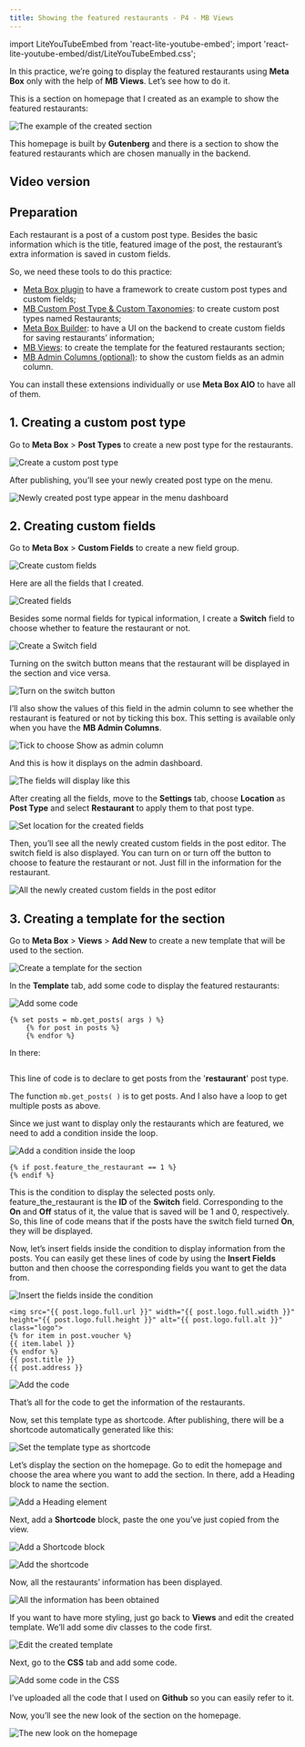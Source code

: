 ```yaml
---
title: Showing the featured restaurants - P4 - MB Views
---
```


import LiteYouTubeEmbed from 'react-lite-youtube-embed';
import 'react-lite-youtube-embed/dist/LiteYouTubeEmbed.css';

In this practice, we’re going to display the featured restaurants using **Meta Box** only with the help of **MB Views**. Let’s see how to do it.

This is a section on homepage that I created as an example to show the featured restaurants:

![The example of the created section](https://i.imgur.com/SF3eHvi.png)

This homepage is built by **Gutenberg** and there is a section to show the featured restaurants which are chosen manually in the backend.

## Video version

<LiteYouTubeEmbed id='Kp3hM0mjlCM' />

## Preparation

Each restaurant is a post of a custom post type. Besides the basic information which is the title, featured image of the post, the restaurant’s extra information is saved in custom fields.

So, we need these tools to do this practice:

* [Meta Box plugin](https://wordpress.org/plugins/meta-box/) to have a framework to create custom post types and custom fields;
* [MB Custom Post Type & Custom Taxonomies](https://metabox.io/plugins/custom-post-type/): to create custom post types named Restaurants;
* [Meta Box Builder](https://metabox.io/plugins/meta-box-builder/): to have a UI on the backend to create custom fields for saving restaurants’ information;
* [MB Views](https://metabox.io/plugins/mb-views/): to create the template for the featured restaurants section;
* [MB Admin Columns (optional)](https://metabox.io/plugins/mb-admin-columns/): to show the custom fields as an admin column.

You can install these extensions individually or use **Meta Box AIO** to have all of them.

## 1. Creating a custom post type

Go to **Meta Box** > **Post Types** to create a new post type for the restaurants.

![Create a custom post type](https://i.imgur.com/dsjDWsv.png)

After publishing, you’ll see your newly created post type on the menu.

![Newly created post type appear in the menu dashboard](https://i.imgur.com/lLlVWCM.png)

## 2. Creating custom fields

Go to **Meta Box** > **Custom Fields** to create a new field group.

![Create custom fields](https://i.imgur.com/tpHVa6J.png)

Here are all the fields that I created.

![Created fields](https://i.imgur.com/x929fVO.png)

Besides some normal fields for typical information, I create a **Switch** field to choose whether to feature the restaurant or not.

![Create a Switch field](https://i.imgur.com/LR0qlMi.png)

Turning on the switch button means that the restaurant will be displayed in the section and vice versa.

![Turn on the switch button](https://i.imgur.com/aApoL3l.png)

I’ll also show the values of this field in the admin column to see whether the restaurant is featured or not by ticking this box. This setting is available only when you have the **MB Admin Columns**.

![Tick to choose Show as admin column](https://i.imgur.com/AAw5xBk.png)

And this is how it displays on the admin dashboard.

![The fields will display like this](https://i.imgur.com/GrV4UAu.png)

After creating all the fields, move to the **Settings** tab, choose **Location** as **Post Type** and select **Restaurant** to apply them to that post type.

![Set location for the created fields](https://i.imgur.com/8sJARDe.png)

Then, you’ll see all the newly created custom fields in the post editor. The switch field is also displayed. You can turn on or turn off the button to choose to feature the restaurant or not. Just fill in the information for the restaurant.

![All the newly created custom fields in the post editor](https://i.imgur.com/U8MF7eB.gif)

## 3. Creating a template for the section

Go to **Meta Box** > **Views** > **Add New** to create a new template that will be used to the section.

![Create a template for the section](https://i.imgur.com/kCGWyXA.png)

In the **Template** tab, add some code to display the featured restaurants:

![Add some code](https://i.imgur.com/JWsovKT.png)

``` {% set args = { post_type: 'restaurant', posts_per_page: -1 } %}
{% set posts = mb.get_posts( args ) %}
	{% for post in posts %}
	{% endfor %} 
```

In there:

``` {% set args = { post_type: 'restaurant', posts_per_page: -1 } %}
```

This line of code is to declare to get posts from the '**restaurant**' post type.

The function ` mb.get_posts( ) ` is to get posts. And I also have a loop to get multiple posts as above.

Since we just want to display only the restaurants which are featured, we need to add a condition inside the loop.

![Add a condition inside the loop](https://i.imgur.com/jWjxEP2.png)

 ```
{% if post.feature_the_restaurant == 1 %}
{% endif %} 
```

This is the condition to display the selected posts only. feature_the_restaurant is the **ID** of the **Switch** field. Corresponding to the **On** and **Off** status of it, the value that is saved will be 1 and 0, respectively. So, this line of code means that if the posts have the switch field turned **On**, they will be displayed. 

Now, let’s insert fields inside the condition to display information from the posts. You can easily get these lines of code by using the **Insert Fields** button and then choose the corresponding fields you want to get the data from.

![Insert the fields inside the condition](https://i.imgur.com/e1MWnFA.gif)

``` <img src="{{ post.thumbnail.full.url }}" width="{{ post.thumbnail.full.width }}" height="{{ post.thumbnail.full.height }}" alt="{{ post.thumbnail.full.alt }}">
<img src="{{ post.logo.full.url }}" width="{{ post.logo.full.width }}" height="{{ post.logo.full.height }}" alt="{{ post.logo.full.alt }}" class="logo">
{% for item in post.voucher %}
{{ item.label }}
{% endfor %}
{{ post.title }}
{{ post.address }}
```

![Add the code](https://i.imgur.com/2YjR5Yp.png)

That’s all for the code to get the information of the restaurants. 

Now, set this template type as shortcode. After publishing, there will be a shortcode automatically generated like this:

![Set the template type as shortcode](https://i.imgur.com/oOtBjhc.png)

Let’s display the section on the homepage. Go to edit the homepage and choose the area where you want to add the section. In there, add a Heading block to name the section.

![Add a Heading element](https://i.imgur.com/BX1AzGP.png)

Next, add a **Shortcode** block, paste the one you’ve just copied from the view.

![Add a Shortcode block](https://i.imgur.com/fHSCFLv.png)

![Add the shortcode](https://i.imgur.com/PaxlFGp.png)

Now, all the restaurants’ information has been displayed.

![All the information has been obtained](https://i.imgur.com/Cl2lXGo.png)

If you want to have more styling, just go back to **Views** and edit the created template. We’ll add some div classes to the code first.

![Edit the created template](https://i.imgur.com/CALbfEJ.png)

Next, go to the **CSS** tab and add some code.

![Add some code in the CSS](https://i.imgur.com/N1tVM7x.png)

I’ve uploaded all the code that I used on **Github** so you can easily refer to it.

Now, you’ll see the new look of the section on the homepage.

![The new look on the homepage](https://i.imgur.com/SF3eHvi.png)
